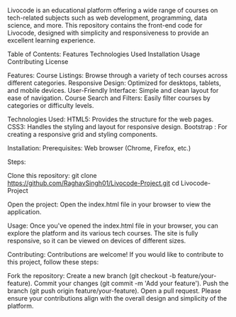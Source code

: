 
Livocode is an educational platform offering a wide range of courses on tech-related subjects such as web development, programming, data science, and more. This repository contains the front-end code for Livocode, designed with simplicity and responsiveness to provide an excellent learning experience.

Table of Contents:
Features
Technologies Used
Installation
Usage
Contributing
License

Features:
Course Listings: Browse through a variety of tech courses across different categories.
Responsive Design: Optimized for desktops, tablets, and mobile devices.
User-Friendly Interface: Simple and clean layout for ease of navigation.
Course Search and Filters: Easily filter courses by categories or difficulty levels.

Technologies Used:
HTML5: Provides the structure for the web pages.
CSS3: Handles the styling and layout for responsive design.
Bootstrap : For creating a responsive grid and styling components.

Installation:
Prerequisites:
Web browser (Chrome, Firefox, etc.)

Steps:

Clone this repository:
git clone https://github.com/RaghavSingh01/Livocode-Project.git
cd Livocode-Project

Open the project: Open the index.html file in your browser to view the application.

Usage:
Once you've opened the index.html file in your browser, you can explore the platform and its various tech courses. The site is fully responsive, so it can be viewed on devices of different sizes.

Contributing:
Contributions are welcome! If you would like to contribute to this project, follow these steps:

Fork the repository:
Create a new branch (git checkout -b feature/your-feature).
Commit your changes (git commit -m 'Add your feature').
Push the branch (git push origin feature/your-feature).
Open a pull request.
Please ensure your contributions align with the overall design and simplicity of the platform.
